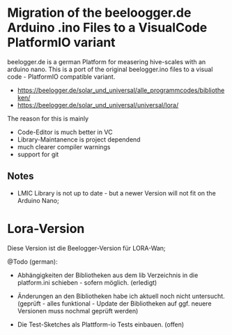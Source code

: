 # Migration of the beeloogger.de Arduino .ino Files to a VisualCode PlatformIO variant

beelogger.de is a german Platform for measering hive-scales with an arduino nano. This is a port of the original beelogger.ino files to a visual code - PlatformIO compatible variant. 

- https://beelogger.de/solar_und_universal/alle_programmcodes/bibliotheken/
- https://beelogger.de/solar_und_universal/universal/lora/


The reason for this is mainly 
- Code-Editor is much better in VC
- Library-Maintanence is project dependend 
- much clearer compiler warnings
- support for git 

## Notes
- LMIC Library is not up to date - but a newer Version will not fit on the Arduino Nano; 

# Lora-Version
Diese Version ist die Beelogger-Version für LORA-Wan;

@Todo (german):
- Abhängigkeiten der Bibliotheken aus dem lib Verzeichnis in die platform.ini schieben - sofern möglich. (erledigt)
- Änderungen an den Bibliotheken habe ich aktuell noch nicht untersucht. (geprüft - alles funktional - Update der Bibliotheken auf ggf. neuere Versionen muss nochmal geprüft werden)

- Die Test-Sketches als Plattform-io Tests einbauen. (offen)


